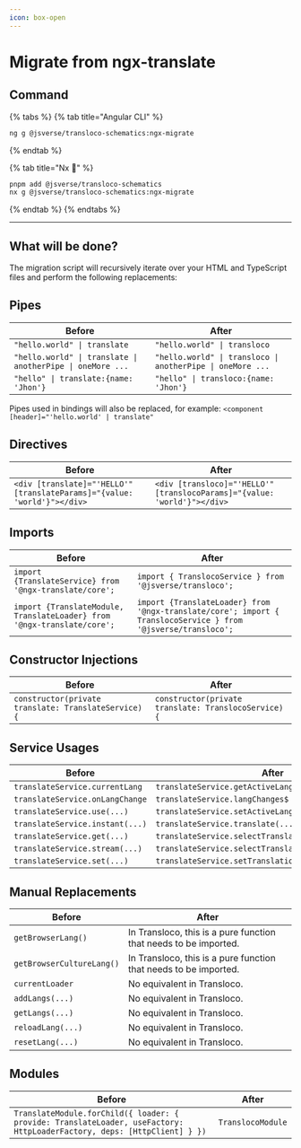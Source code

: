 ```yaml
---
icon: box-open
---
```


# Migrate from ngx-translate

## Command

{% tabs %}
{% tab title="Angular CLI" %}

```bash
ng g @jsverse/transloco-schematics:ngx-migrate
```

{% endtab %}

{% tab title="Nx 🐋" %}

```bash
pnpm add @jsverse/transloco-schematics
nx g @jsverse/transloco-schematics:ngx-migrate
```

{% endtab %}
{% endtabs %}

---

## What will be done?[​](https://jsverse.github.io/transloco/docs/migration/ngx#what-will-be-done) <a href="#what-will-be-done" id="what-will-be-done"></a>

The migration script will recursively iterate over your HTML and TypeScript files and perform the following replacements:

## **Pipes**

| **Before**                                                 | **After**                                                  |
| ---------------------------------------------------------- | ---------------------------------------------------------- |
| `"hello.world" \| translate`                               | `"hello.world" \| transloco`                               |
| `"hello.world" \| translate \| anotherPipe \| oneMore ...` | `"hello.world" \| transloco \| anotherPipe \| oneMore ...` |
| `"hello" \| translate:{name: 'Jhon'}`                      | `"hello" \| transloco:{name: 'Jhon'}`                      |

Pipes used in bindings will also be replaced, for example: `<component [header]="'hello.world' | translate"`

## **Directives**

| **Before**                                                               | **After**                                                                |
| ------------------------------------------------------------------------ | ------------------------------------------------------------------------ |
| `<div [translate]="'HELLO'" [translateParams]="{value: 'world'}"></div>` | `<div [transloco]="'HELLO'" [translocoParams]="{value: 'world'}"></div>` |

## **Imports**

| **Before**                                                              | **After**                                                                                                     |
| ----------------------------------------------------------------------- | ------------------------------------------------------------------------------------------------------------- |
| `import {TranslateService} from '@ngx-translate/core';`                 | `import { TranslocoService } from '@jsverse/transloco';`                                                      |
| `import {TranslateModule, TranslateLoader} from '@ngx-translate/core';` | `import {TranslateLoader} from '@ngx-translate/core'; import { TranslocoService } from '@jsverse/transloco';` |

## **Constructor Injections**

| **Before**                                           | **After**                                            |
| ---------------------------------------------------- | ---------------------------------------------------- |
| `constructor(private translate: TranslateService) {` | `constructor(private translate: TranslocoService) {` |

## **Service Usages**

| **Before**                      | **After**                                             |
| ------------------------------- | ----------------------------------------------------- |
| `translateService.currentLang`  | `translateService.getActiveLang()`                    |
| `translateService.onLangChange` | `translateService.langChanges$`                       |
| `translateService.use(...)`     | `translateService.setActiveLang(...)`                 |
| `translateService.instant(...)` | `translateService.translate(...)`                     |
| `translateService.get(...)`     | `translateService.selectTranslate(...).pipe(take(1))` |
| `translateService.stream(...)`  | `translateService.selectTranslate(...)`               |
| `translateService.set(...)`     | `translateService.setTranslation(...)`                |

## **Manual Replacements**

| **Before**                | **After**                                                        |
| ------------------------- | ---------------------------------------------------------------- |
| `getBrowserLang()`        | In Transloco, this is a pure function that needs to be imported. |
| `getBrowserCultureLang()` | In Transloco, this is a pure function that needs to be imported. |
| `currentLoader`           | No equivalent in Transloco.                                      |
| `addLangs(...)`           | No equivalent in Transloco.                                      |
| `getLangs(...)`           | No equivalent in Transloco.                                      |
| `reloadLang(...)`         | No equivalent in Transloco.                                      |
| `resetLang(...)`          | No equivalent in Transloco.                                      |

## **Modules**

| **Before**                                                                                                              | **After**         |
| ----------------------------------------------------------------------------------------------------------------------- | ----------------- |
| `TranslateModule.forChild({ loader: { provide: TranslateLoader, useFactory: HttpLoaderFactory, deps: [HttpClient] } })` | `TranslocoModule` |
